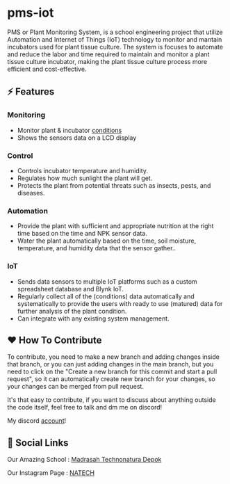 # pms-iot

PMS or Plant Monitoring System, is a school engineering project that utilize Automation and Internet of Things (IoT) technology to monitor and mantain incubators used for plant tissue culture. The system is focuses to automate and reduce the labor and time required to maintain and monitor a plant tissue culture incubator, making the plant tissue culture process more efficient and cost-effective.

## ⚡️ Features

### Monitoring
- Monitor plant & incubator [conditions](plant/about.md) 
- Shows the sensors data on a LCD display
	
### Control
- Controls incubator temperature and humidity.
- Regulates how much sunlight the plant will get.
- Protects the plant from potential threats such as insects, pests, and diseases.

### Automation
- Provide the plant with sufficient and appropriate nutrition at the right time based on the time and NPK sensor data.
- Water the plant automatically based on the time, soil moisture, temperature, and humidity data that the sensor gather..

### IoT
- Sends data sensors to multiple IoT platforms such as a custom spreadsheet database and Blynk IoT.
- Regularly collect all of the (conditions) data automatically and systematically to provide the users with ready to use (matured) data for further analysis of the plant condition.
- Can integrate with any existing system management.


## ♥️ How To Contribute
To contribute, you need to make a new branch and adding changes inside that branch, or you can just adding changes in the main branch, but you need to click on the "Create a new branch for this commit and start a pull request", so it can automatically create new branch for your changes, so your changes can be merged from pull request. 

It's that easy to contribute, if you want to discuss about anything outside the code itself, feel free to talk and dm me on discord! 

My discord [account](941176571979522078)! 

## 🔗 Social Links
Our Amazing School : [Madrasah Technonatura Depok](https://www.technonatura.sch.id/)

Our Instagram Page : [NATECH](https://www.instagram.com/natecinovationinc/)
